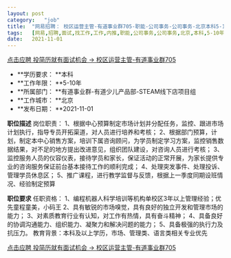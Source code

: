 ```yaml
---
layout:	post
category:	"job"
title:	"网易招聘： 校区运营主管-有道事业群705-职能-公司事务-公司事务-北京本科5-10年"
tags:	[网易,招聘,面试,找工作,工作,内推,职能,公司事务,公司事务,北京,本科,5-10年]
date:	2021-11-01
---
```


[点击应聘 投简历就有面试机会 ->  校区运营主管-有道事业群705](http://mobile.bole.netease.com/bole/boleDetail?id=35972&employeeId=346f03c3cda5f04c&key=all)



- **学历要求： **本科
- **工作年限： **5-10年
- **所属部门： **有道事业群-有道少儿产品部-STEAM线下店项目组
- **工作城市： **北京
- **发布日期： **2021-11-01



**职位描述**
岗位职责：
1、根据中心预算制定市场计划并分配任务，监控、跟进市场计划执行，指导专员开拓渠道，对人员进行培养和考核；
2、根据部门预算，计划，制定本中心销售方案，培训下属咨询顾问，为学员制定学习方案，监控销售数据结果，对不足的地方提出改进意见，组织团队建设，对咨询人员进行考核； 
3、监控服务人员的仪容仪表，接待学员和家长，保证活动的正常开展，为家长提供专业的咨询服务保证前台基本接待工作的顺利完成； 
4、处理突发事件、处理投诉、管理学员休息区； 
5、推广课程，进行教学监督与反馈，根据上一季度同期设班情况、经验制定预算



**职位要求**
任职资格：
1、编程机器人科学培训等机构单校区3年以上管理经验；优先童程童美，小码王
2、具有敏锐的市场嗅觉，具有良好的独立开发和管理市场的能力； 
3、对素质教育行业有认知，对工作有热情，具有奋斗精神； 
4、具备良好的协调沟通能力、组织能力、凝聚力和解决问题的能力； 
5、具备极强的执行力及抗压力。 
教育背景：本科及以上学历，市场、管理类、语言类相关专业优先



[点击应聘 投简历就有面试机会 ->  校区运营主管-有道事业群705](http://mobile.bole.netease.com/bole/boleDetail?id=35972&employeeId=346f03c3cda5f04c&key=all)